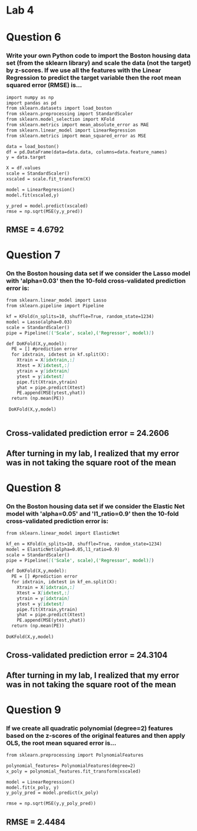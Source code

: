 # Lab 4

# Question 6

### Write your own Python code to import the Boston housing data set (from the sklearn library) and scale the data (not the target) by z-scores. If we use all the features with the Linear Regression to predict the target variable then the root mean squared error (RMSE) is...

```markdown
import numpy as np
import pandas as pd
from sklearn.datasets import load_boston
from sklearn.preprocessing import StandardScaler
from sklearn.model_selection import KFold
from sklearn.metrics import mean_absolute_error as MAE
from sklearn.linear_model import LinearRegression
from sklearn.metrics import mean_squared_error as MSE

data = load_boston()
df = pd.DataFrame(data=data.data, columns=data.feature_names)
y = data.target

X = df.values
scale = StandardScaler()
xscaled = scale.fit_transform(X)

model = LinearRegression()
model.fit(xscaled,y)

y_pred = model.predict(xscaled)
rmse = np.sqrt(MSE(y,y_pred))
```

## RMSE = 4.6792


# Question 7

### On the Boston housing data set if we consider the Lasso model with 'alpha=0.03' then the 10-fold cross-validated prediction error is:

```markdown
from sklearn.linear_model import Lasso
from sklearn.pipeline import Pipeline

kf = KFold(n_splits=10, shuffle=True, random_state=1234)
model = Lasso(alpha=0.03)
scale = StandardScaler()
pipe = Pipeline([('Scale', scale),('Regressor', model)])

def DoKFold(X,y,model):
  PE = [] #prediction error
  for idxtrain, idxtest in kf.split(X):
    Xtrain = X[idxtrain,:]
    Xtest = X[idxtest,:]
    ytrain = y[idxtrain]
    ytest = y[idxtest]
    pipe.fit(Xtrain,ytrain)
    yhat = pipe.predict(Xtest)
    PE.append(MSE(ytest,yhat))
  return (np.mean(PE))
  
 DoKFold(X,y,model)
 
 ```

## Cross-validated prediction error = 24.2606
## After turning in my lab, I realized that my error was in not taking the square root of the mean
 
 
# Question 8

### On the Boston housing data set if we consider the Elastic Net model with 'alpha=0.05' and 'l1_ratio=0.9' then the 10-fold cross-validated prediction error is:

```markdown
from sklearn.linear_model import ElasticNet

kf_en = KFold(n_splits=10, shuffle=True, random_state=1234)
model = ElasticNet(alpha=0.05,l1_ratio=0.9)
scale = StandardScaler()
pipe = Pipeline([('Scale', scale),('Regressor', model)])

def DoKFold(X,y,model):
  PE = [] #prediction error
  for idxtrain, idxtest in kf_en.split(X):
    Xtrain = X[idxtrain,:]
    Xtest = X[idxtest,:]
    ytrain = y[idxtrain]
    ytest = y[idxtest]
    pipe.fit(Xtrain,ytrain)
    yhat = pipe.predict(Xtest)
    PE.append(MSE(ytest,yhat))
  return (np.mean(PE))
  
DoKFold(X,y,model)
```

## Cross-validated prediction error = 24.3104
## After turning in my lab, I realized that my error was in not taking the square root of the mean


# Question 9

### If we create all quadratic polynomial (degree=2) features based on the z-scores of the original features and then apply OLS, the root mean squared error is...

```markdown
from sklearn.preprocessing import PolynomialFeatures

polynomial_features= PolynomialFeatures(degree=2)
x_poly = polynomial_features.fit_transform(xscaled)

model = LinearRegression()
model.fit(x_poly, y)
y_poly_pred = model.predict(x_poly)

rmse = np.sqrt(MSE(y,y_poly_pred))
```

## RMSE = 2.4484


